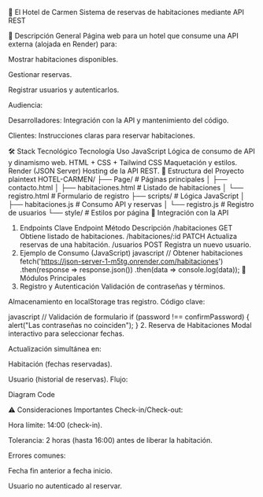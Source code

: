 📘 El Hotel de Carmen
Sistema de reservas de habitaciones mediante API REST

🌟 Descripción General
Página web para un hotel que consume una API externa (alojada en Render) para:

Mostrar habitaciones disponibles.

Gestionar reservas.

Registrar usuarios y autenticarlos.

Audiencia:

Desarrolladores: Integración con la API y mantenimiento del código.

Clientes: Instrucciones claras para reservar habitaciones.

🛠 Stack Tecnológico
Tecnología	Uso
JavaScript	Lógica de consumo de API y dinamismo web.
HTML + CSS + Tailwind CSS	Maquetación y estilos.
Render (JSON Server)	Hosting de la API REST.
📂 Estructura del Proyecto
plaintext
HOTEL-CARMEN/
├── Page/                  # Páginas principales
│   ├── contacto.html
│   ├── habitaciones.html   # Listado de habitaciones
│   └── registro.html       # Formulario de registro
├── scripts/               # Lógica JavaScript
│   ├── habitaciones.js     # Consumo API y reservas
│   └── registro.js         # Registro de usuarios
└── style/                 # Estilos por página
🔌 Integración con la API
1. Endpoints Clave
Endpoint	Método	Descripción
/habitaciones	GET	Obtiene listado de habitaciones.
/habitaciones/:id	PATCH	Actualiza reservas de una habitación.
/usuarios	POST	Registra un nuevo usuario.
2. Ejemplo de Consumo (JavaScript)
javascript
// Obtener habitaciones
fetch('https://json-server-1-m5tg.onrender.com/habitaciones')
  .then(response => response.json())
  .then(data => console.log(data));
📝 Módulos Principales
1. Registro y Autenticación
Validación de contraseñas y términos.

Almacenamiento en localStorage tras registro.
Código clave:

javascript
// Validación de formulario
if (password !== confirmPassword) {
  alert("Las contraseñas no coinciden");
}
2. Reserva de Habitaciones
Modal interactivo para seleccionar fechas.

Actualización simultánea en:

Habitación (fechas reservadas).

Usuario (historial de reservas).
Flujo:

Diagram
Code




⚠️ Consideraciones Importantes
Check-in/Check-out:

Hora límite: 14:00 (check-in).

Tolerancia: 2 horas (hasta 16:00) antes de liberar la habitación.

Errores comunes:

Fecha fin anterior a fecha inicio.

Usuario no autenticado al reservar.